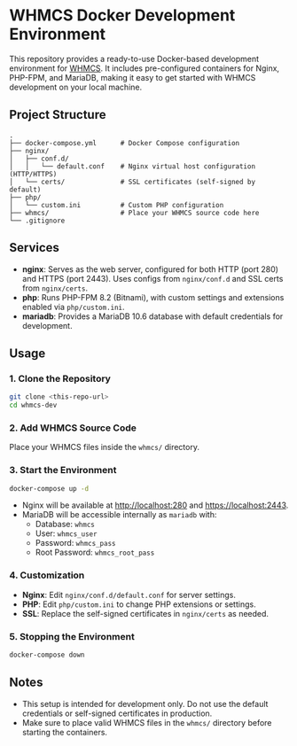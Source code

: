 # WHMCS Docker Development Environment

This repository provides a ready-to-use Docker-based development environment for [WHMCS](https://www.whmcs.com/). It includes pre-configured containers for Nginx, PHP-FPM, and MariaDB, making it easy to get started with WHMCS development on your local machine.

## Project Structure

```
.
├── docker-compose.yml      # Docker Compose configuration
├── nginx/
│   ├── conf.d/
│   │   └── default.conf    # Nginx virtual host configuration (HTTP/HTTPS)
│   └── certs/              # SSL certificates (self-signed by default)
├── php/
│   └── custom.ini          # Custom PHP configuration
├── whmcs/                  # Place your WHMCS source code here
└── .gitignore
```

## Services

- **nginx**: Serves as the web server, configured for both HTTP (port 280) and HTTPS (port 2443). Uses configs from `nginx/conf.d` and SSL certs from `nginx/certs`.
- **php**: Runs PHP-FPM 8.2 (Bitnami), with custom settings and extensions enabled via `php/custom.ini`.
- **mariadb**: Provides a MariaDB 10.6 database with default credentials for development.

## Usage

### 1. Clone the Repository

```bash
git clone <this-repo-url>
cd whmcs-dev
```

### 2. Add WHMCS Source Code

Place your WHMCS files inside the `whmcs/` directory.

### 3. Start the Environment

```bash
docker-compose up -d
```

- Nginx will be available at [http://localhost:280](http://localhost:280) and [https://localhost:2443](https://localhost:2443).
- MariaDB will be accessible internally as `mariadb` with:
  - Database: `whmcs`
  - User: `whmcs_user`
  - Password: `whmcs_pass`
  - Root Password: `whmcs_root_pass`

### 4. Customization

- **Nginx**: Edit `nginx/conf.d/default.conf` for server settings.
- **PHP**: Edit `php/custom.ini` to change PHP extensions or settings.
- **SSL**: Replace the self-signed certificates in `nginx/certs` as needed.

### 5. Stopping the Environment

```bash
docker-compose down
```

## Notes

- This setup is intended for development only. Do not use the default credentials or self-signed certificates in production.
- Make sure to place valid WHMCS files in the `whmcs/` directory before starting the containers. 